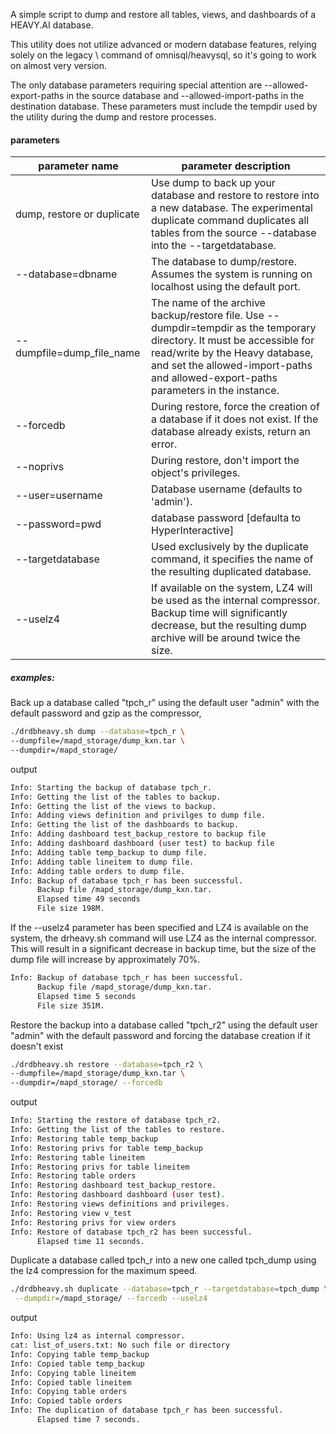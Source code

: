 A simple script to dump and restore all tables, views, and dashboards of a HEAVY.AI database.

This utility does not utilize advanced or modern database features, relying solely on the legacy \ command of omnisql/heavysql, so it's going to work on almost very version.

The only database parameters requiring special attention are --allowed-export-paths in the source database and --allowed-import-paths in the destination database. These parameters must include the tempdir used by the utility during the dump and restore processes.

#### parameters

|  parameter name |parameter description|
| ------------ | ------------ |
|  dump, restore or duplicate | Use dump to back up your database and restore to restore into a new database. The experimental duplicate command duplicates all tables from the source --database into the --targetdatabase.  |
|--database=dbname| The database to dump/restore. Assumes the system is running on localhost using the default port. |
|  --dumpfile=dump_file_name | The name of the archive backup/restore file. Use --dumpdir=tempdir as the temporary directory. It must be accessible for read/write by the Heavy database, and set the allowed-import-paths and allowed-export-paths parameters in the instance.   |
|--forcedb | During restore, force the creation of a database if it does not exist. If the database already exists, return an error. |
|  --noprivs| During restore, don't import the object's privileges.|
| --user=username|Database username (defaults to 'admin').  |
|--password=pwd |database password [defaulta to HyperInteractive] |
|--targetdatabase| Used exclusively by the duplicate command, it specifies the name of the resulting duplicated database.|
|--uselz4| If available on the system, LZ4 will be used as the internal compressor. Backup time will significantly decrease, but the resulting dump archive will be around twice the size.|

##### examples:


Back up a database called "tpch_r" using the default user "admin" with the default password and gzip as the compressor,

```bash
./drdbheavy.sh dump --database=tpch_r \
--dumpfile=/mapd_storage/dump_kxn.tar \
--dumpdir=/mapd_storage/
```

output

```bash
Info: Starting the backup of database tpch_r.
Info: Getting the list of the tables to backup.
Info: Getting the list of the views to backup.
Info: Adding views definition and privilges to dump file.
Info: Getting the list of the dashboards to backup.
Info: Adding dashboard test_backup_restore to backup file
Info: Adding dashboard dashboard (user test) to backup file
Info: Adding table temp_backup to dump file.
Info: Adding table lineitem to dump file.
Info: Adding table orders to dump file.
Info: Backup of database tpch_r has been successful.
      Backup file /mapd_storage/dump_kxn.tar.
      Elapsed time 49 seconds
      File size 198M.
```

If the --uselz4 parameter has been specified and LZ4 is available on the system, the drheavy.sh command will use LZ4 as the internal compressor. This will result in a significant decrease in backup time, but the size of the dump file will increase by approximately 70%.

```bash
Info: Backup of database tpch_r has been successful.
      Backup file /mapd_storage/dump_kxn.tar.
      Elapsed time 5 seconds
      File size 351M.
```

Restore the backup into a database called "tpch_r2" using the default user "admin" with the default password and forcing the database creation if it doesn't exist

```bash
./drdbheavy.sh restore --database=tpch_r2 \
--dumpfile=/mapd_storage/dump_kxn.tar \
--dumpdir=/mapd_storage/ --forcedb
```

output

```bash
Info: Starting the restore of database tpch_r2.
Info: Getting the list of the tables to restore.
Info: Restoring table temp_backup
Info: Restoring privs for table temp_backup
Info: Restoring table lineitem
Info: Restoring privs for table lineitem
Info: Restoring table orders
Info: Restoring dashboard test_backup_restore.
Info: Restoring dashboard dashboard (user test).
Info: Restoring views definitions and privileges.
Info: Restoring view v_test
Info: Restoring privs for view orders
Info: Restore of database tpch_r2 has been successful.
      Elapsed time 11 seconds.
```
Duplicate a database called tpch_r into a new one called tpch_dump using the lz4 compression for the maximum speed.

```bash
./drdbheavy.sh duplicate --database=tpch_r --targetdatabase=tpch_dump \
 --dumpdir=/mapd_storage/ --forcedb --uselz4
```

output 

```bash
Info: Using lz4 as internal compressor.
cat: list_of_users.txt: No such file or directory
Info: Copying table temp_backup
Info: Copied table temp_backup
Info: Copying table lineitem
Info: Copied table lineitem
Info: Copying table orders
Info: Copied table orders
Info: The duplication of database tpch_r has been successful.
      Elapsed time 7 seconds.
```
